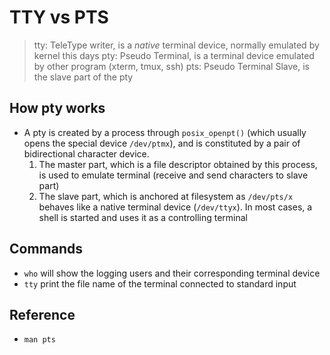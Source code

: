 # TTY vs PTS

> tty: TeleType writer, is a *native* terminal device, normally emulated by kernel this days
> pty: Pseudo Terminal, is a terminal device emulated by other program (xterm, tmux, ssh)
> pts: Pseudo Terminal Slave, is the slave part of the pty

## How pty works
* A pty is created by a process through `posix_openpt()` (which usually opens the special device `/dev/ptmx`),
  and is constituted by a pair of bidirectional character device.
  1. The master part, which is a file descriptor obtained by this process, is used to emulate terminal (receive and send characters to slave part)
  2. The slave part, which is anchored at filesystem as `/dev/pts/x` behaves like a native terminal device (`/dev/ttyx`).
     In most cases, a shell is started and uses it as a controlling terminal
## Commands
* `who` will show the logging users and their corresponding terminal device
* `tty` print the file name of the terminal connected to standard input

## Reference
* `man pts`
